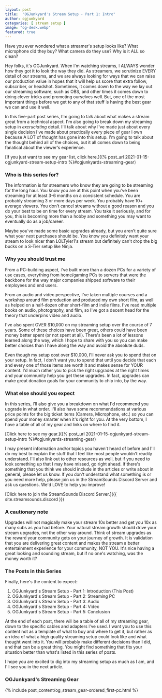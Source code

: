 ```yaml
---
layout: post
title:  "OGJunkyard's Stream Setup - Part 1: Intro"
author: ogjunkyard
categories: [ stream setup ]
image: "og-desk.webp"
featured: true
---
```


Have you ever wondered what a streamer's setup looks like? What microphone did they buy? What camera do they use? Why is it ALL so clean?

Hey folks, it's OGJunkyard. When I'm watching streams, I ALWAYS wonder how they got it to look the way they did. As streamers, we scrutinize EVERY detail of our streams, and we are always looking for ways that we can raise our production value in hopes that it will help us score that extra follow, subscriber, or headshot. Sometimes, it comes down to the way we lay out our streaming software, such as OBS, and other times it comes down to doing clever tricks and promoting ourselves well. But, one of the most important things before we get to any of that stuff is having the best gear we can and use it well.

In this five-part post series, I'm going to talk about what makes a stream great from a technical aspect. I'm also going to break down my streaming setup in *excruciating* detail. I'll talk about why I've made just about every single decision I've made about practically every piece of gear I own because A LOT of thought has gone into this setup. I'm going to talk about the thought behind all of the choices, but it all comes down to being fanatical about the viewer's experience.

[If you just want to see my gear list, click here.]({% post_url 2021-01-15-ogjunkyard-stream-setup-intro %}#ogjunkyards-streaming-gear)

### Who is this series for?

The information is for streamers who know they are going to be streaming for the long haul. You know you are at this point when you've been streaming for at least 3-6 months on a consistent schedule. You are probably streaming 3 or more days per week. You probably have 10+ average viewers. You don't cancel streams without a good reason and you do your best to be on time for every stream. You take it seriously, and for you, this is becoming more than a hobby and something you may want to eventually do as a job/career.

Maybe you've made some basic upgrades already, but you aren't quite sure what your next purchases should be. You know you definitely want your stream to look nicer than LOLTyler1's stream but definitely can't drop the big bucks on a S-Tier setup like Ninja.

### Why you should trust me

From a PC-building aspect, I've built more than a dozen PCs for a variety of use cases, everything from home/gaming PCs to servers that were the backbone for the way major companies shipped software to their employees and end users.

From an audio and video perspective, I've taken multiple courses and a workshop around film production and produced my own short film, as well as helped on a half-dozen other short-film and indie films. I've read multiple books on audio, photography, and film, so I've got a decent head for the theory that underpins video and audio.

I've also spent OVER $10,000 on my streaming setup over the course of 7 years. Some of these choices have been great, others could have been money better spent (or not spent at all). There's been a lot of lessons learned along the way, which I hope to share with you so you can make better choices than I have along the way and avoid the absolute duds.

Even though my setup cost over $10,000, I'll never ask you to spend that on your setup. In fact, I don't want you to spend that until you decide that each and every one of those items are worth it and makes sense for YOUR content. I'd much rather you to pick the right upgrades at the right times and your community help you get these upgrades. In fact, upgrades can make great donation goals for your community to chip into, by the way.

### What else should you expect

In this series, I'll also give you a breakdown on what I'd recommend you upgrade in what order. I'll also have some recommendations at various price points for the big ticket items (Camera, Microphone, etc.) so you can spend your money smarter when it's right for you. At the very bottom, I have a table of all of my gear and links on where to find it.

[Click here to see my gear.]({% post_url 2021-01-15-ogjunkyard-stream-setup-intro %}#ogjunkyards-streaming-gear)

I may present information and/or topics you haven't heard of before and I'll do my best to explain the stuff that I feel like most people wouldn't readily understand. I'll also link out to other resources as well, but if you need to look something up that I may have missed, go right ahead. If there's something that you think we should include in the articles or write about in general, please let us know. If you don't understand what something is or you need more help, please join us in the StreamSounds Discord Server and ask us questions. We'd LOVE to help you improve!

[Click here to join the StreamSounds Discord Server.]({{ site.streamsounds.discord }})

### A cautionary note

Upgrades will not magically make your stream 10x better and get you 10x as many subs as you had before. Your natural stream growth should drive your stream upgrades, not the other way around. Think of stream upgrades as the reward your community gets on your journey of growth. It is validation that you are delivering great content and makes the stream a better entertainment experience for your community, NOT YOU. It's nice having a great looking and sounding stream, but if no one's watching, was the money worth it?

### The Posts in this Series

Finally, here's the content to expect:

1. OGJunkyard's Stream Setup - Part 1: Introduction (This Post)
1. OGJunkyard's Stream Setup - Part 2: Streaming PC
1. OGJunkyard's Stream Setup - Part 3: Audio
1. OGJunkyard's Stream Setup - Part 4: Video
1. OGJunkyard's Stream Setup - Part 5: Conclusion

At the end of each post, there will be a table of all of my streaming gear, down to the specific cables and adapters I've used. I want you to use this content not as a template of what to buy and where to get it, but rather as an idea of what a high quality streaming setup could look like and what thought went into it. You will probably make different decisions than I did, and that can be a great thing. You might find something that fits your situation better than what's listed in this series of posts.

I hope you are excited to dig into my streaming setup as much as I am, and I'll see you in the next article.

### OGJunkyard's Streaming Gear

{% include post_content/og_stream_gear-ordered_first-pc.html %}

